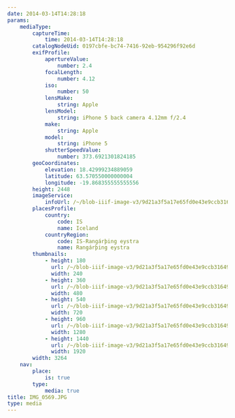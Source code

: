 ```yaml
---
date: 2014-03-14T14:28:18
params:
    mediaType:
        captureTime:
            time: 2014-03-14T14:28:18
        catalogNodeUid: 0197cbfe-bc74-7416-92eb-954296f92e6d
        exifProfile:
            apertureValue:
                number: 2.4
            focalLength:
                number: 4.12
            iso:
                number: 50
            lensMake:
                string: Apple
            lensModel:
                string: iPhone 5 back camera 4.12mm f/2.4
            make:
                string: Apple
            model:
                string: iPhone 5
            shutterSpeedValue:
                number: 373.6921301824185
        geoCoordinates:
            elevation: 18.42999234889059
            latitude: 63.570550000000004
            longitude: -19.868355555555556
        height: 2448
        imageService:
            infoUrl: /~/blob-iiif-image-v3/9d21a3f5a17e65fd0e43e9ccb31649a15d7d936abca78903561179d13a890bc0/info.json
        placesProfile:
            country:
                code: IS
                name: Iceland
            countryRegion:
                code: IS-Rangárþing eystra
                name: Rangárþing eystra
        thumbnails:
            - height: 180
              url: /~/blob-iiif-image-v3/9d21a3f5a17e65fd0e43e9ccb31649a15d7d936abca78903561179d13a890bc0/full/240%2C180/0/default.jpg
              width: 240
            - height: 360
              url: /~/blob-iiif-image-v3/9d21a3f5a17e65fd0e43e9ccb31649a15d7d936abca78903561179d13a890bc0/full/480%2C360/0/default.jpg
              width: 480
            - height: 540
              url: /~/blob-iiif-image-v3/9d21a3f5a17e65fd0e43e9ccb31649a15d7d936abca78903561179d13a890bc0/full/720%2C540/0/default.jpg
              width: 720
            - height: 960
              url: /~/blob-iiif-image-v3/9d21a3f5a17e65fd0e43e9ccb31649a15d7d936abca78903561179d13a890bc0/full/1280%2C960/0/default.jpg
              width: 1280
            - height: 1440
              url: /~/blob-iiif-image-v3/9d21a3f5a17e65fd0e43e9ccb31649a15d7d936abca78903561179d13a890bc0/full/1920%2C1440/0/default.jpg
              width: 1920
        width: 3264
    nav:
        place:
            is: true
        type:
            media: true
title: IMG_0569.JPG
type: media
---
```


